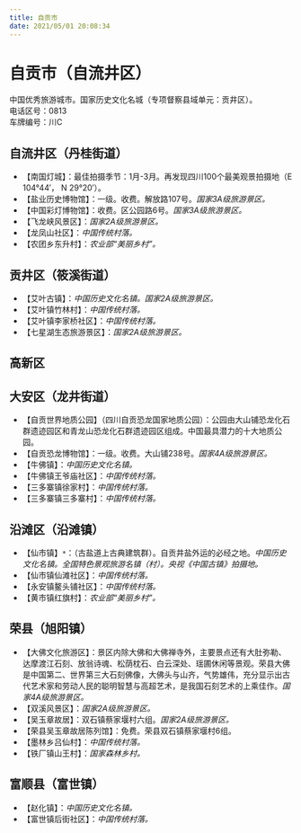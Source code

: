 ```yaml
---
title: 自贡市  
date: 2021/05/01 20:08:34  
---
```

  
# 自贡市（自流井区）  
中国优秀旅游城市。国家历史文化名城（专项督察县域单元：贡井区）。  
电话区号：0813  
车牌编号：川C  

## 自流井区（丹桂街道）  
* 【南国灯城】：最佳拍摄季节：1月-3月。再发现四川100个最美观景拍摄地（E 104°44′， N 29°20′）。  
* 【盐业历史博物馆】：一级。收费。解放路107号。*国家3A级旅游景区。*  
* 【中国彩灯博物馆】：收费。区公园路6号。*国家3A级旅游景区。*  
* 【飞龙峡风景区】：*国家2A级旅游景区。*  
* 【龙凤山社区】：*中国传统村落。*  
* 【农团乡东升村】：*农业部“美丽乡村”。*  

## 贡井区（筱溪街道）  
* 【艾叶古镇】：*中国历史文化名镇。国家2A级旅游景区。*  
* 【艾叶镇竹林村】：*中国传统村落。*  
* 【艾叶镇李家桥社区】：*中国传统村落。*  
* 【七星湖生态旅游景区】：*国家2A级旅游景区。*  

## 高新区  

## 大安区（龙井街道）  
* 【自贡世界地质公园】（四川自贡恐龙国家地质公园）：公园由大山铺恐龙化石群遗迹园区和青龙山恐龙化石群遗迹园区组成。中国最具潜力的十大地质公园。  
* 【自贡恐龙博物馆】：一级。收费。大山铺238号。*国家4A级旅游景区。*  
* 【牛佛镇】：*中国历史文化名镇。*  
* 【牛佛镇王爷庙社区】：*中国传统村落。*  
* 【三多寨镇徐家村】：*中国传统村落。*  
* 【三多寨镇三多寨村】：*中国传统村落。*  

## 沿滩区（沿滩镇）  
* 【仙市镇】`*`：（古盐道上古典建筑群）。自贡井盐外运的必经之地。*中国历史文化名镇。全国特色景观旅游名镇（村）。央视《中国古镇》拍摄地。*  
* 【仙市镇仙滩社区】：*中国传统村落。*  
* 【永安镇鳌头铺社区】：*中国传统村落。*  
* 【黄市镇红旗村】：*农业部“美丽乡村”。*  

## 荣县（旭阳镇）  
* 【大佛文化旅游区】：景区内除大佛和大佛禅寺外，主要景点还有大肚弥勒、达摩渡江石刻、放翁诗魂、松荫枕石、白云深处、瑶圃休闲等景观。荣县大佛是中国第二、世界第三大石刻佛像，大佛头与山齐，气势雄伟，充分显示出古代艺术家和劳动人民的聪明智慧与高超艺术，是我国石刻艺术的上乘佳作。*国家4A级旅游景区。*  
* 【双溪风景区】：*国家2A级旅游景区。*  
* 【吴玉章故居】：双石镇蔡家堰村六组。*国家2A级旅游景区。*  
* 【荣县吴玉章故居陈列馆】：免费。荣县双石镇蔡家堰村6组。  
* 【墨林乡吕仙村】：*中国传统村落。*  
* 【铁厂镇山王村】：*国家森林乡村。*  

## 富顺县（富世镇）  
* 【赵化镇】：*中国历史文化名镇。*  
* 【富世镇后街社区】：*中国传统村落。*  
